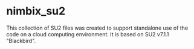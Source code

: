 # nimbix_su2

This collection of SU2 files was created to support standalone use of the code on a cloud computing environment. It is based on SU2 v7.1.1 "Blackbird".